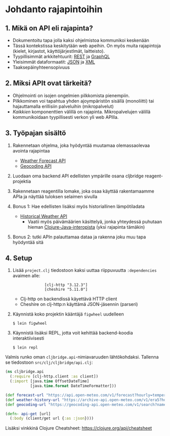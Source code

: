 # Johdanto rajapintoihin

## 1. Mikä on API eli rajapinta?

- Dokumentoitu tapa jolla kaksi ohjelmistoa kommunikoi keskenään
- Tässä kontekstissa keskitytään web apeihin. On myös muita rajapintoja (kielet, kirjastot, käyttöjärjestlmät, laitteisto).
- Tyypillisimmät arkkitehtuurit: [REST](https://en.wikipedia.org/wiki/Representational_state_transfer) ja [GraphQL](https://en.wikipedia.org/wiki/GraphQL)
- Yleisimmät dataformaatit: [JSON](https://en.wikipedia.org/wiki/JSON) ja [XML](https://en.wikipedia.org/wiki/XML)
- Taaksepäinyhteensopivuus

## 2. Miksi APIt ovat tärkeitä?

- Ohjelmointi on isojen ongelmien pilkkomista pienempiin.
- Pilkkominen voi tapahtua yhden ajoympäristön sisällä (monoliitti) tai hajauttamalla erillisiin palveluihin (mikropalvelut)
- *Kaikkien* komponenttien välillä on rajapinta. Mikropalvelujen välillä kommunikoidaan tyypillisesti verkon yli web APIlla.

## 3. Työpajan sisältö

1. Rakennetaan ohjelma, joka hyödyntää muutamaa olemassaolevaa avointa rajapintaa
   * [Weather Forecast API](https://open-meteo.com/en/docs)
   * [Geocoding API](https://open-meteo.com/en/docs/geocoding-api)

1. Luodaan oma backend API edellisten ympärille osana cljbridge reagent-projektia

1. Rakennetaan reagentilla lomake, joka osaa käyttää rakentamaamme APIa ja näyttää tuloksen selaimen sivulla

1. Bonus 1: Hae edellisten lisäksi myös historiallinen lämpötiladata

   * [Historical Weather API](https://open-meteo.com/en/docs/historical-weather-api)
     * Vaatii myös päivämäärien käsittelyä, jonka yhteydessä puhutaan hieman [Clojure-Java-interopista](https://clojure.org/reference/java_interop) (yksi rajapinta tämäkin)


1. Bonus 2: tutki APIn palauttamaa dataa ja rakenna joku muu tapa hyödyntää sitä 

## 4. Setup

1. Lisää `project.clj` tiedostoon kaksi uuttaa riippuvuutta `:dependencies` avaimen alle:
   ```
                 [clj-http "3.12.3"]
                 [cheshire "5.11.0"]
   ```

   - Clj-http on backendissä käyettävä HTTP client
   - Cheshire on clj-http:n käyttämä JSON-jäsennin (parseri)
1. Käynnistä koko projektin kääntäjä `figwheel` uudelleen
   ```
   $ lein figwheel
   ```
1. Käynnistä lisäksi REPL, jotta voit kehittää backend-koodia interaktiivisesti
   ```
   $ lein repl
   ```

Valmis runko oman `cljbridge.api`-nimiavaruuden lähtökohdaksi. Tallenna se tiedostoon `src/clj/cljbridge/api.clj`:
```clojure
(ns cljbridge.api
  (:require [clj-http.client :as client])
  (:import [java.time OffsetDateTime]
           [java.time.format DateTimeFormatter]))

(def forecast-url "https://api.open-meteo.com/v1/forecast?hourly=temperature_2m&latitude=60.16952&longitude=24.93545")
(def weather-history-url "https://archive-api.open-meteo.com/v1/era5?hourly=temperature_2m")
(def geocoding-url "https://geocoding-api.open-meteo.com/v1/search?name=")

(defn- api-get [url]
  (:body (client/get url {:as :json})))
```

Lisäksi vinkkinä Clojure Cheatsheet: https://clojure.org/api/cheatsheet

